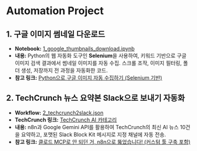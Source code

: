 # Automation Project

## 1. 구글 이미지 썸네일 다운로드
- **Notebook:** [1_google_thumbnails_download.ipynb](./1_google_thumbnails_download.ipynb)
- **내용:** Python의 웹 자동화 도구인 **Selenium**을 사용하여, 키워드 기반으로 구글 이미지 검색 결과에서 썸네일 이미지를 자동 수집. 스크롤 조작, 이미지 필터링, 폴더 생성, 저장까지 전 과정을 자동화한 코드.
- **참고 링크:** [Python으로 구글 이미지 자동 수집하기 (Selenium 기반)](https://hi2world.tistory.com/entry/Python%EC%9C%BC%EB%A1%9C-%EA%B5%AC%EA%B8%80-%EC%9D%B4%EB%AF%B8%EC%A7%80-%EC%9E%90%EB%8F%99-%EC%88%98%EC%A7%91%ED%95%98%EA%B8%B0-Selenium-%EA%B8%B0%EB%B0%98-%ED%81%AC%EB%A1%A4%EB%9F%AC)

## 2. TechCrunch 뉴스 요약본 Slack으로 보내기 자동화
- **Workflow:** [2_techcrunch2slack.json](./2_techcrunch2slack.json)
- **TechCrunch 링크:** [TechCrunch AI 카테고리](https://techcrunch.com/category/artificial-intelligence)
- **내용:** n8n과 Google Gemini API를 활용하여 TechCrunch의 최신 AI 뉴스 10건을 요약하고, 포맷된 Slack Block Kit 메시지로 지정 채널에 자동 전송.
- **참고 링크:** [클로드 MCP로 안 되던 거, n8n으로 뚫었습니다! (커스텀 툴 구축 포함)](https://youtu.be/eOS1TLqA4tY?si=OMCEugfmviha8rLz)
